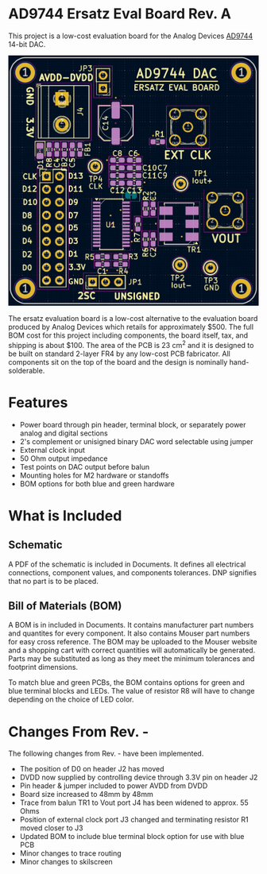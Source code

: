 # AD9744 Ersatz Eval Board Rev. A
This project is a low-cost evaluation board for the Analog Devices [AD9744](https://www.analog.com/media/en/technical-documentation/data-sheets/AD9744.pdf) 14-bit DAC.

![Layout](https://github.com/DarkArtLabs/AD9744-Ersatz-Eval-Board-Rev.-A/blob/main/Pictures/Layout.png)

  The ersatz evaluation board is a low-cost alternative to the evaluation board produced by Analog Devices which retails for approximately $500. The full BOM cost for this project including components, the board itself, tax, and shipping is about $100. 
The area of the PCB is 23 cm<sup>2</sup> and it is designed to be built on standard 2-layer FR4 by any low-cost PCB fabricator. All components sit on the top of the board and the design is nominally hand-solderable. 

# Features
  - Power board through pin header, terminal block, or separately power analog and digital sections
  - 2's complement or unisigned binary DAC word selectable using jumper
  - External clock input
  - 50 Ohm output impedance
  - Test points on DAC output before balun
  - Mounting holes for M2 hardware or standoffs
  - BOM options for both blue and green hardware

# What is Included
## Schematic
A PDF of the schematic is included in Documents. It defines all electrical connections, component values, and components tolerances. DNP signifies that no part is to be placed.

## Bill of Materials (BOM)
A BOM is in included in Documents. It contains manufacturer part numbers and quantites for every component. It also contains Mouser part numbers for easy cross reference. The BOM may be uploaded to the Mouser website and a shopping cart with correct quantities will automatically be generated. Parts may be substituted as long as they meet the minimum tolerances and footprint dimensions. 

To match blue and green PCBs, the BOM contains options for green and blue terminal blocks and LEDs. The value of resistor R8 will have to change depending on the choice of LED color. 

# Changes From Rev. -
The following changes from Rev. - have been implemented.
  - The position of D0 on header J2 has moved
  - DVDD now supplied by controlling device through 3.3V pin on header J2
  - Pin header & jumper included to power AVDD from DVDD
  - Board size increased to 48mm by 48mm
  - Trace from balun TR1 to Vout port J4 has been widened to approx. 55 Ohms
  - Position of external clock port J3 changed and terminating resistor R1 moved closer to J3
  - Updated BOM to include blue terminal block option for use with blue PCB
  - Minor changes to trace routing
  - Minor changes to skilscreen
